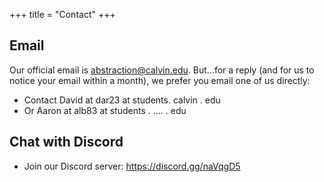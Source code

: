 +++
title = "Contact"
+++

## Email
Our official email is abstraction@calvin.edu. But...for a reply (and for us to notice your email within a month), we prefer you email one of us directly:
 - Contact David at dar23 at students. calvin . edu
 - Or Aaron at alb83 at students . .... . edu

## Chat with Discord
 - Join our Discord server: https://discord.gg/naVqgD5
